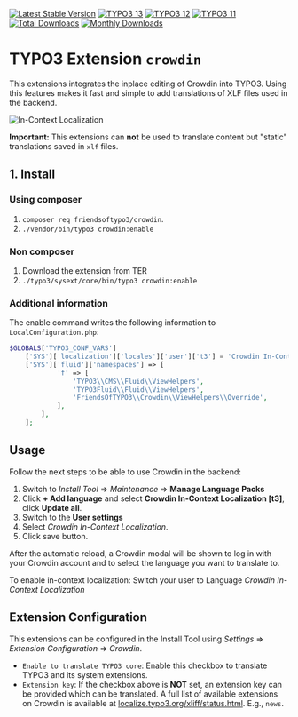 [![Latest Stable Version](https://poser.pugx.org/friendsoftypo3/crowdin/v/stable)](https://extensions.typo3.org/extension/crowdin/)
[![TYPO3 13](https://img.shields.io/badge/TYPO3-13-orange.svg)](https://get.typo3.org/version/13)
[![TYPO3 12](https://img.shields.io/badge/TYPO3-12-orange.svg)](https://get.typo3.org/version/12)
[![TYPO3 11](https://img.shields.io/badge/TYPO3-11-orange.svg)](https://get.typo3.org/version/11)
[![Total Downloads](https://poser.pugx.org/friendsoftypo3/crowdin/downloads)](https://packagist.org/packages/friendsoftypo3/crowdin)
[![Monthly Downloads](https://poser.pugx.org/friendsoftypo3/crowdin/d/monthly)](https://packagist.org/packages/friendsoftypo3/crowdin)

# TYPO3 Extension `crowdin`

This extensions integrates the inplace editing of Crowdin into TYPO3.
Using this features makes it fast and simple to add translations of XLF files used in the backend.

![In-Context Localization](Resources/Public/Screenshots/crowdin-inline-localization.png)

**Important:** This extensions can **not** be used to translate content but "static" translations saved in `xlf` files.

## 1. Install

### Using composer

1. `composer req friendsoftypo3/crowdin`.
2. `./vendor/bin/typo3 crowdin:enable`

### Non composer

1. Download the extension from TER
2. `./typo3/sysext/core/bin/typo3 crowdin:enable`

### Additional information

The enable command writes the following information to `LocalConfiguration.php`:

```php
$GLOBALS['TYPO3_CONF_VARS']
    ['SYS']['localization']['locales']['user']['t3'] = 'Crowdin In-Context Localization';
    ['SYS']['fluid']['namespaces'] => [
            'f' => [
                'TYPO3\\CMS\\Fluid\\ViewHelpers',
                'TYPO3Fluid\\Fluid\\ViewHelpers',
                'FriendsOfTYPO3\\Crowdin\\ViewHelpers\\Override',
            ],
        ],
    ];
```

## Usage

Follow the next steps to be able to use Crowdin in the backend:

1. Switch to *Install Tool* => *Maintenance* => **Manage Language Packs**
2. Click **+  Add language** and select **Crowdin In-Context Localization [t3]**, click **Update all**.
3. Switch to the **User settings**
3. Select *Crowdin In-Context Localization*.
4. Click save button.

After the automatic reload, a Crowdin modal will be shown to log in with your Crowdin account and to
select the language you want to translate to.

To enable in-context localization: Switch your user to Language *Crowdin In-Context Localization*

## Extension Configuration

This extensions can be configured in the Install Tool using *Settings* => *Extension Configuration* => *Crowdin*.

- `Enable to translate TYPO3 core`: Enable this checkbox to translate TYPO3 and its system extensions.
- `Extension key`: If the checkbox above is **NOT** set, an extension key can be provided which can be
  translated. A full list of available extensions on Crowdin is available at
  [localize.typo3.org/xliff/status.html](https://localize.typo3.org/xliff/status.html). E.g., `news`.

